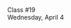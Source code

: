 <div class="lecture1">

<div class="column_date">
<p markdown="block">

 <br>
Class #19<br>
Wednesday, April 4
</p>
</div>
<div class="column_materials">
<p markdown="block">


</p>
</div>

<div class="column_assign">
<p markdown="block">




</p>
</div>

</div>
